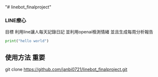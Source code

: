 "# linebot_finalproject" 
### LINE療心
目標 利用line讓人每天記錄日記 並利用openai檢測情緒 並且生成每周分析報告
```python 
print("hello world")

```
## 使用方法 重要
git clone https://github.com/janbi0721/linebot_finalproject.git
